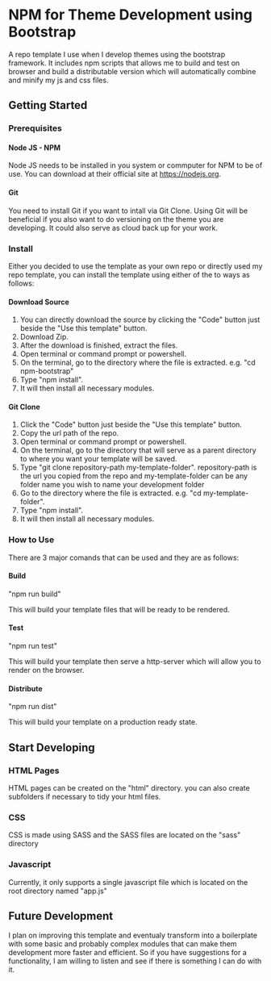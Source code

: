 # NPM for Theme Development using Bootstrap

A repo template I use when I develop themes using the bootstrap framework. It includes npm scripts that allows me to build and test on browser and build a distributable version which will automatically combine and minify my js and css files.

## Getting Started

### Prerequisites

#### Node JS - NPM

Node JS needs to be installed in you system or commputer for NPM to be of use. You can download at their official site at https://nodejs.org.

#### Git 

You need to install Git if you want to intall via Git Clone. Using Git will be beneficial if you also want to do versioning on the theme you are developing. It could also serve as cloud back up for your work.

### Install

Either you decided to use the template as your own repo or directly used my repo template, you can install the template using either of the to ways as follows:

#### Download Source

1. You can directly download the source by clicking the "Code" button just beside the "Use this template" button.
2. Download Zip.
3. After the download is finished, extract the files.
4. Open terminal or command prompt or powershell.
5. On the terminal, go to the directory where the file is extracted.
e.g. "cd npm-bootstrap"
6. Type "npm install".
7. It will then install all necessary modules.

#### Git Clone

1. Click the "Code" button just beside the "Use this template" button.
2. Copy the url path of the repo.
3. Open terminal or command prompt or powershell.
4. On the terminal, go to the directory that will serve as a parent directory to where you want your template will be saved.
5. Type "git clone repository-path my-template-folder". repository-path is the url you copied from the repo and my-template-folder can be any folder name you wish to name your development folder
6. Go to the directory where the file is extracted.
e.g. "cd my-template-folder".
7. Type "npm install".
8. It will then install all necessary modules.

### How to Use

There are 3 major comands that can be used and they are as follows:

#### Build

"npm run build"

This will build your template files that will be ready to be rendered.

#### Test

"npm run test"

This will build your template then serve a http-server which will allow you to render on the browser.

#### Distribute

"npm run dist"

This will build your template on a production ready state.

## Start Developing

### HTML Pages

HTML pages can be created on the "html" directory. you can also create subfolders if necessary to tidy your html files.

### CSS

CSS is made using SASS and the SASS files are located on the "sass" directory

### Javascript

Currently, it only supports a single javascript file which is located on the root directory named "app.js"

## Future Development

I plan on improving this template and eventualy transform into a boilerplate with some basic and probably complex modules that can make them development more faster and efficient. So if you have suggestions for a functionality, I am willing to listen and see if there is something I can do with it.
